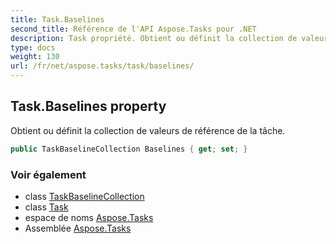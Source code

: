 ```yaml
---
title: Task.Baselines
second_title: Référence de l'API Aspose.Tasks pour .NET
description: Task propriété. Obtient ou définit la collection de valeurs de référence de la tâche.
type: docs
weight: 130
url: /fr/net/aspose.tasks/task/baselines/
---
```

## Task.Baselines property

Obtient ou définit la collection de valeurs de référence de la tâche.

```csharp
public TaskBaselineCollection Baselines { get; set; }
```

### Voir également

* class [TaskBaselineCollection](../../taskbaselinecollection/)
* class [Task](../)
* espace de noms [Aspose.Tasks](../../task/)
* Assemblée [Aspose.Tasks](../../../)


